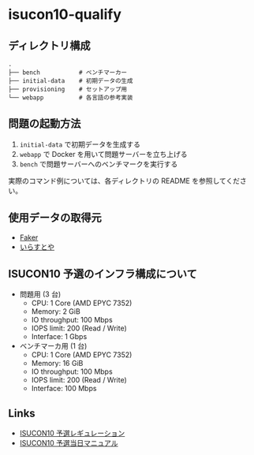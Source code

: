 # isucon10-qualify

## ディレクトリ構成

```
.
├── bench           # ベンチマーカー
├── initial-data    # 初期データの生成
├── provisioning    # セットアップ用
└── webapp          # 各言語の参考実装
```

## 問題の起動方法

1. `initial-data` で初期データを生成する
2. `webapp` で Docker を用いて問題サーバーを立ち上げる
3. `bench` で問題サーバーへのベンチマークを実行する

実際のコマンド例については、各ディレクトリの README を参照してください。

## 使用データの取得元

- [Faker](https://faker.readthedocs.io/)
- [いらすとや](https://www.irasutoya.com/)

## ISUCON10 予選のインフラ構成について

- 問題用 (3 台)
  - CPU: 1 Core (AMD EPYC 7352)
  - Memory: 2 GiB
  - IO throughput: 100 Mbps
  - IOPS limit: 200 (Read / Write)
  - Interface: 1 Gbps
- ベンチマーカ用 (1 台)
  - CPU: 1 Core (AMD EPYC 7352)
  - Memory: 16 GiB
  - IO throughput: 100 Mbps
  - IOPS limit: 200 (Read / Write)
  - Interface: 100 Mbps

## Links

- [ISUCON10 予選レギュレーション](http://isucon.net/archives/54753430.html)
- [ISUCON10 予選当日マニュアル](https://gist.github.com/progfay/25edb2a9ede4ca478cb3e2422f1f12f6)
